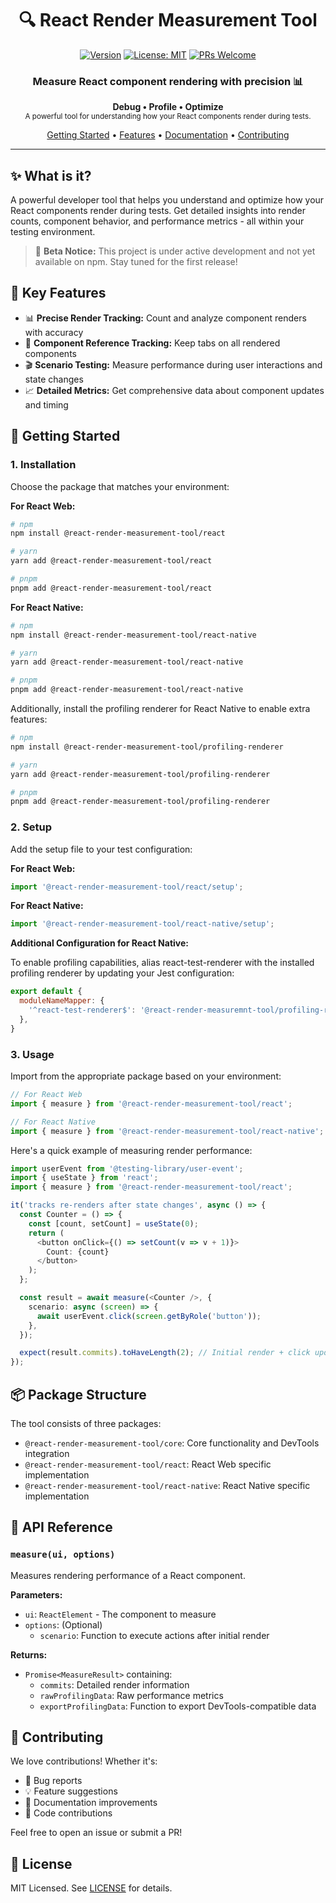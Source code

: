 <div align="center">

# 🔍 React Render Measurement Tool

[![Version](https://img.shields.io/npm/v/@react-render-measurement-tool/react?color=blue&label=version)](https://www.npmjs.com/package/@react-render-measurement-tool/core)
[![License: MIT](https://img.shields.io/badge/License-MIT-yellow.svg)](https://opensource.org/licenses/MIT)
[![PRs Welcome](https://img.shields.io/badge/PRs-welcome-brightgreen.svg)](https://github.com/V3RON/react-render-measurement-tool/pulls)

### Measure React component rendering with precision 📊

<p align="center">
  <strong>Debug • Profile • Optimize</strong>
  <br />
  <sub>A powerful tool for understanding how your React components render during tests.</sub>
</p>

[Getting Started](#-getting-started) •
[Features](#-key-features) •
[Documentation](#-api-reference) •
[Contributing](#-contributing)

---

</div>

## ✨ What is it?

A powerful developer tool that helps you understand and optimize how your React components render during tests. Get detailed insights into render counts, component behavior, and performance metrics - all within your testing environment.

> 🚧 **Beta Notice:** This project is under active development and not yet available on npm. Stay tuned for the first release!

## 🎯 Key Features

- 📊 **Precise Render Tracking:** Count and analyze component renders with accuracy
- 🔄 **Component Reference Tracking:** Keep tabs on all rendered components
- 🎬 **Scenario Testing:** Measure performance during user interactions and state changes
- 📈 **Detailed Metrics:** Get comprehensive data about component updates and timing

## 🚀 Getting Started

### 1. Installation

Choose the package that matches your environment:

**For React Web:**
```bash
# npm
npm install @react-render-measurement-tool/react

# yarn
yarn add @react-render-measurement-tool/react

# pnpm
pnpm add @react-render-measurement-tool/react
```

**For React Native:**
```bash
# npm
npm install @react-render-measurement-tool/react-native

# yarn
yarn add @react-render-measurement-tool/react-native

# pnpm
pnpm add @react-render-measurement-tool/react-native
```

Additionally, install the profiling renderer for React Native to enable extra features:

```bash
# npm
npm install @react-render-measurement-tool/profiling-renderer

# yarn
yarn add @react-render-measurement-tool/profiling-renderer

# pnpm
pnpm add @react-render-measurement-tool/profiling-renderer
```

### 2. Setup

Add the setup file to your test configuration:

**For React Web:**
```javascript
import '@react-render-measurement-tool/react/setup';
```

**For React Native:**
```javascript
import '@react-render-measurement-tool/react-native/setup';
```

**Additional Configuration for React Native:**

To enable profiling capabilities, alias react-test-renderer with the installed profiling renderer by updating your Jest configuration:

```javascript
export default {
  moduleNameMapper: {
    '^react-test-renderer$': '@react-render-measuremnt-tool/profiling-renderer',
  },
}
```

### 3. Usage

Import from the appropriate package based on your environment:

```typescript
// For React Web
import { measure } from '@react-render-measurement-tool/react';

// For React Native
import { measure } from '@react-render-measurement-tool/react-native';
```

Here's a quick example of measuring render performance:

```typescript
import userEvent from '@testing-library/user-event';
import { useState } from 'react';
import { measure } from '@react-render-measurement-tool/react';

it('tracks re-renders after state changes', async () => {
  const Counter = () => {
    const [count, setCount] = useState(0);
    return (
      <button onClick={() => setCount(v => v + 1)}>
        Count: {count}
      </button>
    );
  };

  const result = await measure(<Counter />, {
    scenario: async (screen) => {
      await userEvent.click(screen.getByRole('button'));
    },
  });

  expect(result.commits).toHaveLength(2); // Initial render + click update
});
```

## 📦 Package Structure

The tool consists of three packages:
- `@react-render-measurement-tool/core`: Core functionality and DevTools integration
- `@react-render-measurement-tool/react`: React Web specific implementation
- `@react-render-measurement-tool/react-native`: React Native specific implementation

## 📖 API Reference

### `measure(ui, options)`

Measures rendering performance of a React component.

**Parameters:**
- `ui`: `ReactElement` - The component to measure
- `options`: (Optional)
  - `scenario`: Function to execute actions after initial render

**Returns:**
- `Promise<MeasureResult>` containing:
  - `commits`: Detailed render information
  - `rawProfilingData`: Raw performance metrics
  - `exportProfilingData`: Function to export DevTools-compatible data

## 🤝 Contributing

We love contributions! Whether it's:
- 🐛 Bug reports
- 💡 Feature suggestions
- 📝 Documentation improvements
- 🔧 Code contributions

Feel free to open an issue or submit a PR!

## 📄 License

MIT Licensed. See [LICENSE](LICENSE) for details.
